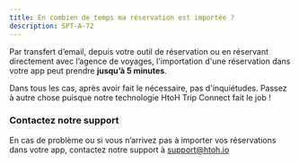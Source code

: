 ```yaml
---
title: En combien de temps ma réservation est importée ?
description: SPT-A-72
---
```


Par transfert d’email, depuis votre outil de réservation ou en réservant directement avec l’agence de voyages, l'importation d'une réservation dans votre app peut prendre **jusqu’à 5 minutes**.

Dans tous les cas, après avoir fait le nécessaire, pas d'inquiétudes. Passez à autre chose puisque notre technologie HtoH Trip Connect fait le job !

### Contactez notre support

En cas de problème ou si vous n’arrivez pas à importer vos réservations dans votre app, contactez notre support à [support@htoh.io](mailto:support@htoh.io)